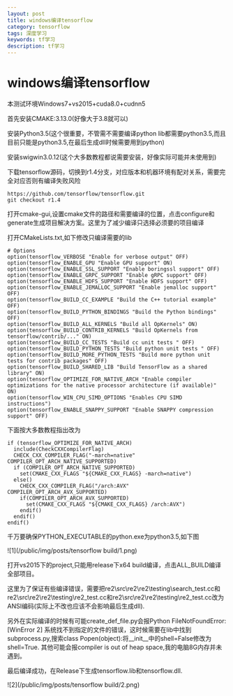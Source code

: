```yaml
---
layout: post
title: windows编译tensorflow
category: tensorflow
tags: 深度学习
keywords: tf学习
description: tf学习
---
```



# windows编译tensorflow

本测试环境Windows7+vs2015+cuda8.0+cudnn5

首先安装CMAKE:3.13.0(好像大于3.8就可以)

安装Python3.5(这个很重要，不管需不需要编译python lib都需要python3.5,而且目前只能是python3.5,在最后生成dll时候需要用到python)

安装swigwin3.0.12(这个大多数教程都说需要安装，好像实际可能并未使用到)

下载tensorflow源码，切换到r1.4分支，对应版本和机器环境有配对关系，需要完全对应否则有编译失败风险

```
https://github.com/tensorflow/tensorflow.git
git checkout r1.4
```

打开cmake-gui,设置cmake文件的路径和需要编译的位置，点击configure和generate生成项目解决方案。这里为了减少编译只选择必须要的项目编译

打开CMakeLists.txt,如下修改只编译需要的lib

```
# Options
option(tensorflow_VERBOSE "Enable for verbose output" OFF)
option(tensorflow_ENABLE_GPU "Enable GPU support" ON)
option(tensorflow_ENABLE_SSL_SUPPORT "Enable boringssl support" OFF)
option(tensorflow_ENABLE_GRPC_SUPPORT "Enable gRPC support" OFF)
option(tensorflow_ENABLE_HDFS_SUPPORT "Enable HDFS support" OFF)
option(tensorflow_ENABLE_JEMALLOC_SUPPORT "Enable jemalloc support" OFF)
option(tensorflow_BUILD_CC_EXAMPLE "Build the C++ tutorial example" OFF)
option(tensorflow_BUILD_PYTHON_BINDINGS "Build the Python bindings" OFF)
option(tensorflow_BUILD_ALL_KERNELS "Build all OpKernels" ON)
option(tensorflow_BUILD_CONTRIB_KERNELS "Build OpKernels from tensorflow/contrib/..." ON)
option(tensorflow_BUILD_CC_TESTS "Build cc unit tests " OFF)
option(tensorflow_BUILD_PYTHON_TESTS "Build python unit tests " OFF)
option(tensorflow_BUILD_MORE_PYTHON_TESTS "Build more python unit tests for contrib packages" OFF)
option(tensorflow_BUILD_SHARED_LIB "Build TensorFlow as a shared library" ON)
option(tensorflow_OPTIMIZE_FOR_NATIVE_ARCH "Enable compiler optimizations for the native processor architecture (if available)" ON)
option(tensorflow_WIN_CPU_SIMD_OPTIONS "Enables CPU SIMD instructions")
option(tensorflow_ENABLE_SNAPPY_SUPPORT "Enable SNAPPY compression support" OFF)
```

下面按大多数教程指出改为

```
if (tensorflow_OPTIMIZE_FOR_NATIVE_ARCH)
  include(CheckCXXCompilerFlag)
  CHECK_CXX_COMPILER_FLAG("-march=native" COMPILER_OPT_ARCH_NATIVE_SUPPORTED)
  if (COMPILER_OPT_ARCH_NATIVE_SUPPORTED)
    set(CMAKE_CXX_FLAGS "${CMAKE_CXX_FLAGS} -march=native")
  else()
    CHECK_CXX_COMPILER_FLAG("/arch:AVX" COMPILER_OPT_ARCH_AVX_SUPPORTED)
    if(COMPILER_OPT_ARCH_AVX_SUPPORTED)
      set(CMAKE_CXX_FLAGS "${CMAKE_CXX_FLAGS} /arch:AVX")
    endif()
  endif()
endif()
```

千万要确保PYTHON_EXECUTABLE的python.exe为python3.5,如下图

![1](/public/img/posts/tensorflow build/1.png)

打开vs2015下的project,只能用release下x64 build编译，点击ALL_BUILD编译全部项目。

这里为了保证有些编译错误，需要把re2\src\re2\re2\testing\search_test.cc和re2\src\re2\re2\testing\re2_test.cc和re2\src\re2\re2\testing\re2_test.cc改为ANSI编码(实际上不改也应该不会影响最后生成dll).

另外在实际编译的时候有可能create_def_file.py会报Python FileNotFoundError: [WinError 2] 系统找不到指定的文件的错误，这时候需要在lib中找到subprocess.py,搜索class Popen(object):将__init__中的shell=False修改为shell=True. 其他可能会报compiler is out of heap space,我的电脑8G内存并未遇到。

最后编译成功，在Release下生成tensorflow.lib和tensorflow.dll.

![2](/public/img/posts/tensorflow build/2.png)